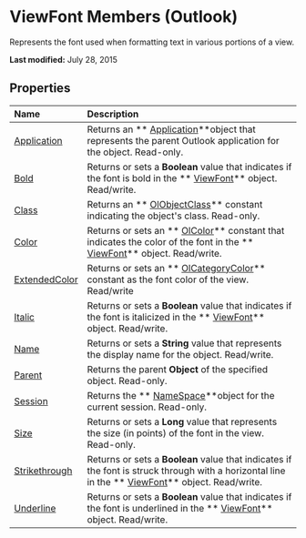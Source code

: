 
# ViewFont Members (Outlook)
Represents the font used when formatting text in various portions of a view.

 **Last modified:** July 28, 2015


## Properties



|**Name**|**Description**|
|:-----|:-----|
| [Application](e309e0cc-8f4b-a309-01fd-53fe8ea384cf.md)|Returns an  ** [Application](797003e7-ecd1-eccb-eaaf-32d6ddde8348.md)**object that represents the parent Outlook application for the object. Read-only.|
| [Bold](9a557c99-e23c-8104-9ab4-c8075e30d4f3.md)|Returns or sets a  **Boolean** value that indicates if the font is bold in the ** [ViewFont](cbd7c6ce-f49a-1627-0ad9-a019911fb47b.md)** object. Read/write.|
| [Class](144da1db-4ee6-9e74-fb44-0a7a8562fc0c.md)|Returns an  ** [OlObjectClass](33d724b3-df3c-2a7f-a80f-93b66d96f588.md)** constant indicating the object's class. Read-only.|
| [Color](294d2be7-b974-3750-438f-498eaa4d8604.md)|Returns or sets an  ** [OlColor](b2a457b5-d331-58c4-f9cc-2d56c8edd5e4.md)** constant that indicates the color of the font in the ** [ViewFont](cbd7c6ce-f49a-1627-0ad9-a019911fb47b.md)** object. Read/write.|
| [ExtendedColor](6d7c33a6-e69a-3449-1ede-d3919d774791.md)|Returns or sets an  ** [OlCategoryColor](048bbc6b-c49f-68a3-ac59-b61204e5ef78.md)** constant as the font color of the view. Read/write|
| [Italic](d374bc9e-eba4-bd36-eda5-a95f5b91d094.md)|Returns or sets a  **Boolean** value that indicates if the font is italicized in the ** [ViewFont](cbd7c6ce-f49a-1627-0ad9-a019911fb47b.md)** object. Read/write.|
| [Name](4274070a-4271-a4d7-9660-e6cef5ae8a66.md)|Returns or sets a  **String** value that represents the display name for the object. Read/write.|
| [Parent](3e9c2681-7b96-4408-f6c8-c86efbeb50fc.md)|Returns the parent  **Object** of the specified object. Read-only.|
| [Session](8f126189-3bec-6eee-1e62-b178738d361b.md)|Returns the  ** [NameSpace](f0dcaa19-07f5-5d42-a3bf-2e42b7885644.md)**object for the current session. Read-only.|
| [Size](3eecba24-6e4e-637f-bffb-21def66127d8.md)|Returns or sets a  **Long** value that represents the size (in points) of the font in the view. Read-only.|
| [Strikethrough](d3423e4d-838b-5e0c-9ad7-0f3e50a9a1bc.md)|Returns or sets a  **Boolean** value that indicates if the font is struck through with a horizontal line in the ** [ViewFont](cbd7c6ce-f49a-1627-0ad9-a019911fb47b.md)** object. Read/write.|
| [Underline](adfdcedb-5c77-00a1-0850-9d3c6490cb2c.md)|Returns or sets a  **Boolean** value that indicates if the font is underlined in the ** [ViewFont](cbd7c6ce-f49a-1627-0ad9-a019911fb47b.md)** object. Read/write.|
